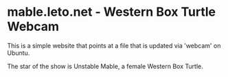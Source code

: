 # mable.leto.net - Western Box Turtle Webcam

This is a simple website that points at a file that is updated via 'webcam' on
Ubuntu.

The star of the show is Unstable Mable, a female Western Box Turtle.
